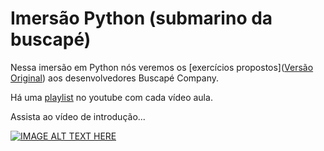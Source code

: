 # Imersão Python (submarino da buscapé)

Nessa imersão em Python nós veremos os [exercícios propostos]([Versão Original](https://github.com/buscape-company/exercicios/))
aos desenvolvedores Buscapé Company.

Há uma [playlist]() no youtube com cada vídeo aula.

Assista ao vídeo de introdução...

[![IMAGE ALT TEXT HERE](https://img.youtube.com/vi/YOUTUBE_VIDEO_ID_HERE/0.jpg)](https://www.youtube.com/watch?v=YOUTUBE_VIDEO_ID_HERE)
